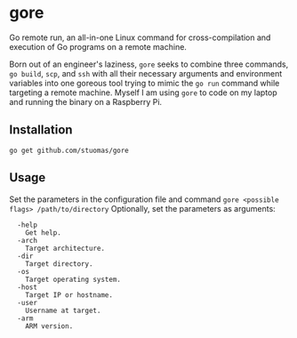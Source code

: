 # gore
Go remote run, an all-in-one Linux command for cross-compilation and execution of Go programs on a remote machine.

Born out of an engineer's laziness, `gore` seeks to combine three commands, `go build`, `scp`, and `ssh` with all their necessary arguments and environment variables into one goreous tool trying to mimic the `go run` command while targeting a remote machine. Myself I am using `gore` to code on my laptop and running the binary on a Raspberry Pi.

## Installation

`go get github.com/stuomas/gore`

## Usage
Set the parameters in the configuration file and command `gore <possible flags> /path/to/directory`
Optionally, set the parameters as arguments:
```
  -help
    Get help.
  -arch
    Target architecture.
  -dir
    Target directory.
  -os 
    Target operating system.
  -host
    Target IP or hostname.
  -user
    Username at target.
  -arm
    ARM version.
```